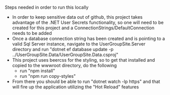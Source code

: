 Steps needed in order to run this locally
- In order to keep sensitive data out of github, this project takes advantage of the .NET User Secrets functionality, so one will need to be created for this project and a ConnectionStrings/DefaultConnection needs to be added
- Once a database connection string has been created and is pointing to a valid Sql Server instance, navigate to the UserGroupSite.Server directory and run "dotnet ef database update -p ../UserGroupSite.Data/UserGroupSite.Data.csproj"
- This project uses beercss for the styling, so to get that installed and copied to the wwwroot directory, do the following
  - run "npm install"
  - run "npm run copy-styles"
- From there you should be able to run "dotnet watch -lp https" and that will fire up the application utilizing the "Hot Reload" features
